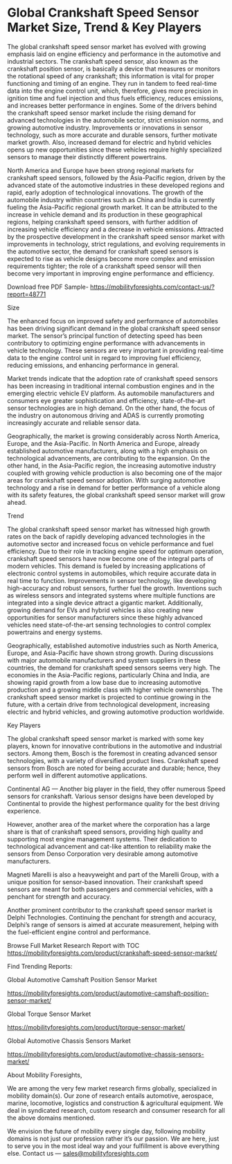 # Global Crankshaft Speed Sensor Market Size, Trend & Key Players
The global crankshaft speed sensor market has evolved with growing emphasis laid on engine efficiency and performance in the automotive and industrial sectors. The crankshaft speed sensor, also known as the crankshaft position sensor, is basically a device that measures or monitors the rotational speed of any crankshaft; this information is vital for proper functioning and timing of an engine. They run in tandem to feed real-time data into the engine control unit, which, therefore, gives more precision in ignition time and fuel injection and thus fuels efficiency, reduces emissions, and increases better performance in engines. Some of the drivers behind the crankshaft speed sensor market include the rising demand for advanced technologies in the automobile sector, strict emission norms, and growing automotive industry. Improvements or innovations in sensor technology, such as more accurate and durable sensors, further motivate market growth. Also, increased demand for electric and hybrid vehicles opens up new opportunities since these vehicles require highly specialized sensors to manage their distinctly different powertrains.

North America and Europe have been strong regional markets for crankshaft speed sensors, followed by the Asia-Pacific region, driven by the advanced state of the automotive industries in these developed regions and rapid, early adoption of technological innovations. The growth of the automobile industry within countries such as China and India is currently fueling the Asia-Pacific regional growth market. It can be attributed to the increase in vehicle demand and its production in these geographical regions, helping crankshaft speed sensors, with further addition of increasing vehicle efficiency and a decrease in vehicle emissions. Attracted by the prospective development in the crankshaft speed sensor market with improvements in technology, strict regulations, and evolving requirements in the automotive sector, the demand for crankshaft speed sensors is expected to rise as vehicle designs become more complex and emission requirements tighter; the role of a crankshaft speed sensor will then become very important in improving engine performance and efficiency.

Download free PDF Sample- https://mobilityforesights.com/contact-us/?report=48771

Size

The enhanced focus on improved safety and performance of automobiles has been driving significant demand in the global crankshaft speed sensor market. The sensor’s principal function of detecting speed has been contributory to optimizing engine performance with advancements in vehicle technology. These sensors are very important in providing real-time data to the engine control unit in regard to improving fuel efficiency, reducing emissions, and enhancing performance in general.

Market trends indicate that the adoption rate of crankshaft speed sensors has been increasing in traditional internal combustion engines and in the emerging electric vehicle EV platform. As automobile manufacturers and consumers eye greater sophistication and efficiency, state-of-the-art sensor technologies are in high demand. On the other hand, the focus of the industry on autonomous driving and ADAS is currently promoting increasingly accurate and reliable sensor data.

Geographically, the market is growing considerably across North America, Europe, and the Asia-Pacific. In North America and Europe, already established automotive manufacturers, along with a high emphasis on technological advancements, are contributing to the expansion. On the other hand, in the Asia-Pacific region, the increasing automotive industry coupled with growing vehicle production is also becoming one of the major areas for crankshaft speed sensor adoption. With surging automotive technology and a rise in demand for better performance of a vehicle along with its safety features, the global crankshaft speed sensor market will grow ahead.

Trend

The global crankshaft speed sensor market has witnessed high growth rates on the back of rapidly developing advanced technologies in the automotive sector and increased focus on vehicle performance and fuel efficiency. Due to their role in tracking engine speed for optimum operation, crankshaft speed sensors have now become one of the integral parts of modern vehicles. This demand is fueled by increasing applications of electronic control systems in automobiles, which require accurate data in real time to function. Improvements in sensor technology, like developing high-accuracy and robust sensors, further fuel the growth. Inventions such as wireless sensors and integrated systems where multiple functions are integrated into a single device attract a gigantic market. Additionally, growing demand for EVs and hybrid vehicles is also creating new opportunities for sensor manufacturers since these highly advanced vehicles need state-of-the-art sensing technologies to control complex powertrains and energy systems.

Geographically, established automotive industries such as North America, Europe, and Asia-Pacific have shown strong growth. During discussions with major automobile manufacturers and system suppliers in these countries, the demand for crankshaft speed sensors seems very high. The economies in the Asia-Pacific regions, particularly China and India, are showing rapid growth from a low base due to increasing automotive production and a growing middle class with higher vehicle ownerships. The crankshaft speed sensor market is projected to continue growing in the future, with a certain drive from technological development, increasing electric and hybrid vehicles, and growing automotive production worldwide.

Key Players

The global crankshaft speed sensor market is marked with some key players, known for innovative contributions in the automotive and industrial sectors. Among them, Bosch is the foremost in creating advanced sensor technologies, with a variety of diversified product lines. Crankshaft speed sensors from Bosch are noted for being accurate and durable; hence, they perform well in different automotive applications.

Continental AG — Another big player in the field, they offer numerous Speed sensors for crankshaft. Various sensor designs have been developed by Continental to provide the highest performance quality for the best driving experience.

However, another area of the market where the corporation has a large share is that of crankshaft speed sensors, providing high quality and supporting most engine management systems. Their dedication to technological advancement and cat-like attention to reliability make the sensors from Denso Corporation very desirable among automotive manufacturers.

Magneti Marelli is also a heavyweight and part of the Marelli Group, with a unique position for sensor-based innovation. Their crankshaft speed sensors are meant for both passengers and commercial vehicles, with a penchant for strength and accuracy.

Another prominent contributor to the crankshaft speed sensor market is Delphi Technologies. Continuing the penchant for strength and accuracy, Delphi’s range of sensors is aimed at accurate measurement, helping with the fuel-efficient engine control and performance.

Browse Full Market Research Report with TOC https://mobilityforesights.com/product/crankshaft-speed-sensor-market/

Find Trending Reports:

Global Automotive Camshaft Position Sensor Market

https://mobilityforesights.com/product/automotive-camshaft-position-sensor-market/

Global Torque Sensor Market

https://mobilityforesights.com/product/torque-sensor-market/

Global Automotive Chassis Sensors Market

https://mobilityforesights.com/product/automotive-chassis-sensors-market/

About Mobility Foresights,

We are among the very few market research firms globally, specialized in mobility domain(s). Our zone of research entails automotive, aerospace, marine, locomotive, logistics and construction & agricultural equipment. We deal in syndicated research, custom research and consumer research for all the above domains mentioned.

We envision the future of mobility every single day, following mobility domains is not just our profession rather it’s our passion. We are here, just to serve you in the most ideal way and your fulfillment is above everything else. Contact us — sales@mobilityforesights.com





